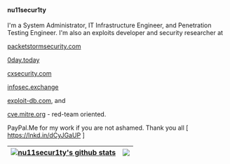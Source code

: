 #### nu11secur1ty

I'm a System Administrator, IT Infrastructure Engineer, and Penetration Testing Engineer. I'm also an exploits developer and security researcher at

[packetstormsecurity.com](https://packetstormsecurity.com/files/author/14758/)

[0day.today](https://0day.today/author/40474)

[cxsecurity.com](https://cxsecurity.com/author/nu11secur1ty/1/)

[infosec.exchange](https://infosec.exchange/@nu11secur1ty)

[exploit-db.com](https://www.exploit-db.com/?author=10359), and

[cve.mitre.org](https://github.com/nu11secur1ty/CVE-mitre) - red-team oriented.

PayPal.Me for my work if you are not ashamed. Thank you all [ https://lnkd.in/dCyJGaUP ]

<!--Panel-->
| <a href="https://github.com/nu11secur1ty/github-readme-stats"><img align="center" src="https://github-readme-stats.vercel.app/api?username=nu11secur1ty&theme=shadow_red&show_icons&hide_border=true" alt="nu11secur1ty's github stats" /></a> | <a href="https://github.com/nu11secur1ty/github-readme-stats"><img align="center" src="https://github-readme-stats.vercel.app/api/top-langs/?username=nu11secur1ty&layout=compact&theme=shadow_red&hide_border=true" /></a> |
| ------------- | ------------- |
<!--Panel-->
